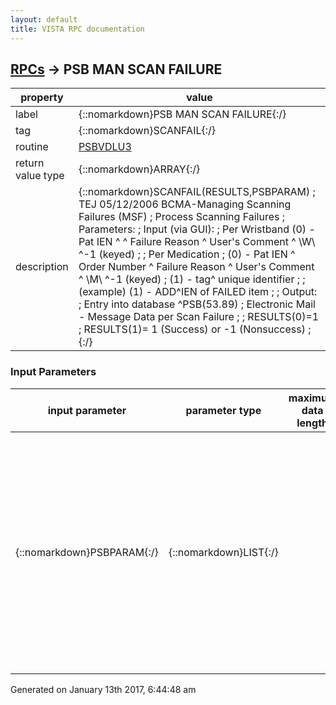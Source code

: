 ```yaml
---
layout: default
title: VISTA RPC documentation
---
```




## [RPCs](TableOfContent.md) &#8594; PSB MAN SCAN FAILURE 

 property | value 
--- | --- 
 label | {::nomarkdown}PSB MAN SCAN FAILURE{:/}
 tag | {::nomarkdown}SCANFAIL{:/}
 routine | [PSBVDLU3](http://code.osehra.org/dox/Routine_PSBVDLU3_source.html)
 return value type | {::nomarkdown}ARRAY{:/}
 description | {::nomarkdown}SCANFAIL(RESULTS,PSBPARAM)      ;  TEJ 05/12/2006  BCMA-Managing Scanning Failures (MSF)        ;       Process Scanning Failures        ;               Parameters:        ;               Input (via GUI):        ;        Per Wristband  (0)      -       Pat IEN ^ ^ Failure Reason ^ User's Comment ^ \W\ ^-1 (keyed)        ;                                               ;        Per Medication        ;                       (0)      -       Pat IEN ^ Order Number ^ Failure Reason ^ User's Comment ^ \M\ ^-1 (keyed)        ;                       (1)      -       tag^ unique identifier        ;        ;          (example)    (1)      -       ADD^IEN of FAILED item        ;                               ;               Output:        ;                 Entry into database ^PSB(53.89)        ;                 Electronic Mail - Message Data per Scan Failure        ;                         ;                 RESULTS(0)=1        ;                 RESULTS(1)= 1 (Success) or -1 (Nonsuccess)        ;{:/}

### Input Parameters

| input parameter | parameter type | maximum data length | required | description | 
| --- | --- | --- | --- | --- | 
| {::nomarkdown}PSBPARAM{:/} | {::nomarkdown}LIST{:/} |  | {::nomarkdown}true{:/} | {::nomarkdown}Data to initiate scanning failure process.  Input: Only\^\piece that must be populated is #5 - scan type (\Wristband\/\Medication\)   i.e. - MUAS WUAS MKEY WKEY MSCN WSCN MMME Node (1) is to present \ tag ^ unique id \ if available for a medication \unable to scan\. Procedure will populate BCMA Unable To Scan Log (file#53.77) appropriately, and send off MailMan message if necessary.{:/} | 




 Generated on January 13th 2017, 6:44:48 am